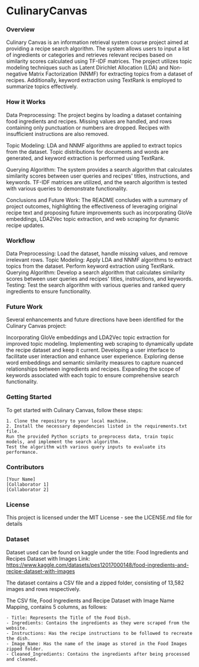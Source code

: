 # CulinaryCanvas

### Overview
Culinary Canvas is an information retrieval system course project aimed at providing a recipe search algorithm. The system allows users to input a list of ingredients or categories and retrieves relevant recipes based on similarity scores calculated using TF-IDF matrices. The project utilizes topic modeling techniques such as Latent Dirichlet Allocation (LDA) and Non-negative Matrix Factorization (NNMF) for extracting topics from a dataset of recipes. Additionally, keyword extraction using TextRank is employed to summarize topics effectively.


### How it Works
Data Preprocessing: The project begins by loading a dataset containing food ingredients and recipes. Missing values are handled, and rows containing only punctuation or numbers are dropped. Recipes with insufficient instructions are also removed.

Topic Modeling: LDA and NNMF algorithms are applied to extract topics from the dataset. Topic distributions for documents and words are generated, and keyword extraction is performed using TextRank.

Querying Algorithm: The system provides a search algorithm that calculates similarity scores between user queries and recipes' titles, instructions, and keywords. TF-IDF matrices are utilized, and the search algorithm is tested with various queries to demonstrate functionality.

Conclusions and Future Work: The README concludes with a summary of project outcomes, highlighting the effectiveness of leveraging original recipe text and proposing future improvements such as incorporating GloVe embeddings, LDA2Vec topic extraction, and web scraping for dynamic recipe updates.


### Workflow
Data Preprocessing: Load the dataset, handle missing values, and remove irrelevant rows.
Topic Modeling: Apply LDA and NNMF algorithms to extract topics from the dataset. Perform keyword extraction using TextRank.
Querying Algorithm: Develop a search algorithm that calculates similarity scores between user queries and recipes' titles, instructions, and keywords.
Testing: Test the search algorithm with various queries and ranked query ingredients to ensure functionality.


### Future Work
Several enhancements and future directions have been identified for the Culinary Canvas project:

Incorporating GloVe embeddings and LDA2Vec topic extraction for improved topic modeling.
Implementing web scraping to dynamically update the recipe dataset and keep it current.
Developing a user interface to facilitate user interaction and enhance user experience.
Exploring dense word embeddings and semantic similarity measures to capture nuanced relationships between ingredients and recipes.
Expanding the scope of keywords associated with each topic to ensure comprehensive search functionality.


### Getting Started
To get started with Culinary Canvas, follow these steps:

    1. Clone the repository to your local machine.
    2. Install the necessary dependencies listed in the requirements.txt file.
    Run the provided Python scripts to preprocess data, train topic models, and implement the search algorithm.
    Test the algorithm with various query inputs to evaluate its performance.


### Contributors
    [Your Name]
    [Collaborator 1]
    [Collaborator 2]

### License
This project is licensed under the MIT License - see the LICENSE.md file for details

### Dataset
Dataset used can be found on kaggle under the title: Food Ingredients and Recipes Dataset with Images
Link: https://www.kaggle.com/datasets/pes12017000148/food-ingredients-and-recipe-dataset-with-images

The dataset contains a CSV file and a zipped folder, consisting of 13,582 images and rows respectively.

The CSV file, Food Ingredients and Recipe Dataset with Image Name Mapping, contains 5 columns, as follows:

    - Title: Represents the Title of the Food Dish.
    - Ingredients: Contains the ingredients as they were scraped from the website.
    - Instructions: Has the recipe instructions to be followed to recreate the dish.
    - Image_Name: Has the name of the image as stored in the Food Images zipped folder.
    - Cleaned_Ingredients: Contains the ingredients after being processed and cleaned.
    
